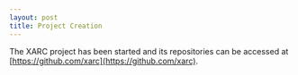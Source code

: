 ```yaml
---
layout: post
title: Project Creation
---
```


The XARC project has been started and its repositories can be accessed at [https://github.com/xarc](https://github.com/xarc).
